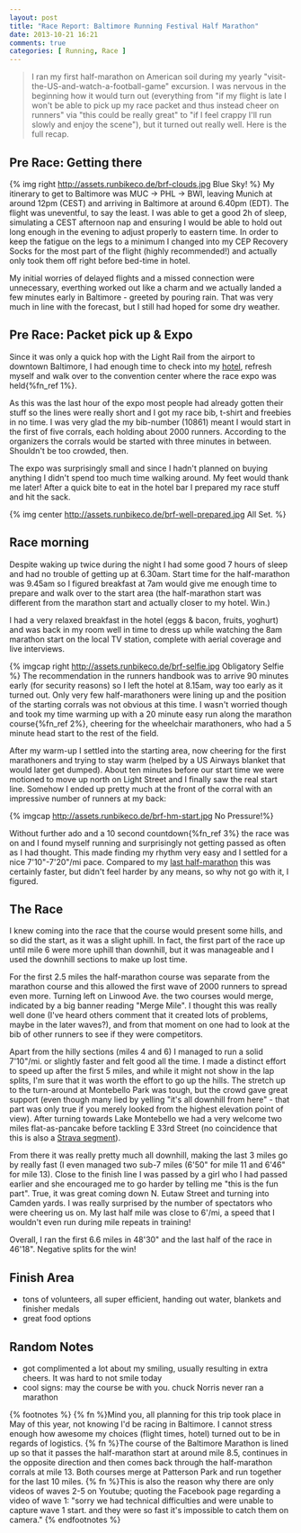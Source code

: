 ```yaml
---
layout: post
title: "Race Report: Baltimore Running Festival Half Marathon"
date: 2013-10-21 16:21
comments: true
categories: [ Running, Race ]
---
```


> I ran my first half-marathon on American soil during my yearly
> "visit-the-US-and-watch-a-football-game" excursion. I was nervous
> in the beginning how it would turn out (everything from "if my flight is late
> I won't be able to pick up my race packet and thus instead cheer on runners" via "this could be really great"
> to "if I feel crappy I'll run slowly and enjoy the scene"), but it turned out
> really well. Here is the full recap.

## Pre Race: Getting there ##

{% img right http://assets.runbikeco.de/brf-clouds.jpg Blue Sky! %}
My itinerary to get to Baltimore was MUC &rarr; PHL &rarr; BWI, leaving Munich at around 12pm (CEST)
and arriving in Baltimore at around 6.40pm (EDT). The flight was uneventful, to say
the least. I was able to get a good 2h of sleep, simulating a CEST afternoon nap
and ensuring I would be able to hold out long enough in the evening to adjust properly
to eastern time. In order to keep the fatigue on the legs to a minimum I changed
into my CEP Recovery Socks for the most part of the flight (highly recommended!) and
actually only took them off right before bed-time in hotel.

My initial worries of delayed flights and a missed connection were unnecessary, everthing
worked out like a charm and we actually landed a few minutes early in Baltimore - greeted
by pouring rain. That was very much in line with the forecast, but I still had
hoped for some dry weather.

## Pre Race: Packet pick up & Expo ##

Since it was only a quick hop with the Light Rail from the airport to downtown Baltimore,
I had enough time to check into my [hotel](http://www.sheratoninnerharbor.com/), refresh myself
and walk over to the convention center where the race expo was held{%fn_ref 1%}.

As this was the last hour of the expo most people had already gotten their stuff
so the lines were really short and I got my race bib, t-shirt and freebies in no
time. I was very glad the my bib-number (10861) meant I would start in the first
of five corrals, each holding about 2000 runners. According to the organizers
the corrals would be started with three minutes in between. Shouldn't be too
crowded, then.

The expo was surprisingly small and since I hadn't planned on buying
anything I didn't spend too much time walking around. My feet would thank me later!
After a quick bite to eat in the hotel bar I prepared my race stuff and hit the
sack.

{% img center http://assets.runbikeco.de/brf-well-prepared.jpg All Set. %}

<!-- More -->

## Race morning ##

Despite waking up twice during the night I had some good 7 hours of sleep and
had no trouble of getting up at 6.30am. Start time for the half-marathon was
9.45am so I figured breakfast at 7am would give me enough time to prepare
and walk over to the start area (the half-marathon start was different from
the marathon start and actually closer to my hotel. Win.)

I had a very relaxed breakfast in the hotel (eggs & bacon, fruits, yoghurt) and
was back in my room well in time to dress up while watching the 8am marathon
start on the local TV station, complete with aerial coverage and live interviews.

{% imgcap right http://assets.runbikeco.de/brf-selfie.jpg Obligatory Selfie %}
The recommendation in the runners handbook was to arrive 90 minutes early (for
security reasons) so I left the hotel at 8.15am, way too early as it turned out.
Only very few half-marathoners were lining up and the position of the starting
corrals was not obvious at this time. I wasn't worried though and took my time
warming up with a 20 minute easy run along the marathon course{%fn_ref 2%}, cheering for the
wheelchair marathoners, who had a 5 minute head start to the rest of the field.

After my warm-up I settled into the starting area, now cheering for the first
marathoners and trying to stay warm (helped by a US Airways blanket that would
later get dumped). About ten minutes before our start time we were motioned
to move up north on Light Street and I finally saw the real start line. Somehow
I ended up pretty much at the front of the corral with an impressive number of
runners at my back:

{% imgcap http://assets.runbikeco.de/brf-hm-start.jpg No Pressure!%}

Without further ado and a 10 second countdown{%fn_ref 3%} the race was on and I found myself
running and surprisingly not getting passed as often as I had thought. This made
finding my rhythm very easy and I settled for a nice 7'10"-7'20"/mi pace. Compared
to my [last half-marathon](/blog/2013/09/26/race-report-hapfelmeier-laufcup/) this
was certainly faster, but didn't feel harder by any means, so why not go with it,
I figured.

## The Race ##

I knew coming into the race that the course would present some hills, and so did
the start, as it was a slight uphill. In fact, the first part of the race up
until mile 6 were more uphill than downhill, but it was manageable and I used
the downhill sections to make up lost time.

For the first 2.5 miles the half-marathon course was separate from the marathon
course and this allowed the first wave of 2000 runners to spread even more.
Turning left on Linwood Ave. the two courses would merge, indicated by a big
banner reading "Merge Mile". I thought this was really well done (I've heard
others comment that it created lots of problems, maybe in the later waves?),
and from that moment on one had to look at the bib of other runners to see if
they were competitors.

Apart from the hilly sections (miles 4 and 6) I managed to run a solid
7'10"/mi.  or slightly faster and felt good all the time.  I made a distinct
effort to speed up after the first 5 miles, and while it might not show in the
lap splits, I'm sure that it was worth the effort to go up the hills.  The
stretch up to the turn-around at Montebello Park was tough, but the crowd gave
great support (even though many
lied by yelling "it's all downhill from here" - that part was only true if you
merely looked from the highest elevation point of view). After turning towards
Lake Montebello we had a very welcome two miles flat-as-pancake before tackling
E 33rd Street (no coincidence that this is also a
[Strava segment](http://www.strava.com/segments/3276231)).

From there it was really pretty much all downhill, making the last 3 miles go
by really fast (I even managed two sub-7 miles (6'50" for mile 11 and 6'46" for
mile 13). Close to the finish line I was passed by a girl who I had passed earlier
and she encouraged me to go harder by telling me "this is the fun part". True,
it was great coming down N. Eutaw Street and turning into Camden yards. I was
really surprised by the number of spectators who were cheering us on. My last
half mile was close to 6'/mi, a speed that I wouldn't even run during mile repeats
in training!

Overall, I ran the first 6.6 miles in 48'30" and the last half of the race in
46'18". Negative splits for the win!

## Finish Area ##
 * tons of volunteers, all super efficient, handing out water, blankets and finisher medals
 * great food options

## Random Notes ##
 * got complimented a lot about my smiling, usually resulting in extra cheers. It was hard to not smile today
 * cool signs: may the course be with you. chuck Norris never ran a marathon

{% footnotes %}
{% fn %}Mind you, all planning for this trip took place in May of this year,
not knowing I'd be racing in Baltimore. I cannot stress enough how awesome my
choices (flight times, hotel) turned out to be in regards of logistics.
{% fn %}The course of the Baltimore Marathon is lined up so that it passes
the half-marathon start at around mile 8.5, continues in the opposite direction
and then comes back through the half-marathon corrals at mile 13. Both courses
merge at Patterson Park and run together for the last 10 miles.
{% fn %}This is also the reason why there are only videos of waves 2-5 on Youtube;
quoting the Facebook page regarding a video of wave 1: "sorry we had technical
difficulties and were unable to capture wave 1 start. and they were so fast
it's impossible to catch them on camera."
{% endfootnotes %}

